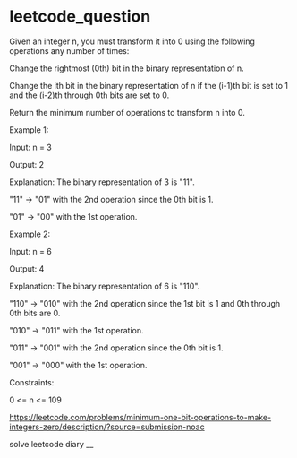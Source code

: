 # leetcode_question

Given an integer n, you must transform it into 0 using the following operations any number of times:

Change the rightmost (0th) bit in the binary representation of n.

Change the ith bit in the binary representation of n if the (i-1)th bit is set to 1 and the (i-2)th through 0th bits are set to 0.

Return the minimum number of operations to transform n into 0.

 

Example 1:

Input: n = 3

Output: 2

Explanation: The binary representation of 3 is "11".

"11" -> "01" with the 2nd operation since the 0th bit is 1.

"01" -> "00" with the 1st operation.



Example 2:

Input: n = 6

Output: 4

Explanation: The binary representation of 6 is "110".

"110" -> "010" with the 2nd operation since the 1st bit is 1 and 0th through 0th bits are 0.

"010" -> "011" with the 1st operation.

"011" -> "001" with the 2nd operation since the 0th bit is 1.

"001" -> "000" with the 1st operation.

 

Constraints:

0 <= n <= 109


https://leetcode.com/problems/minimum-one-bit-operations-to-make-integers-zero/description/?source=submission-noac

solve leetcode diary
__
